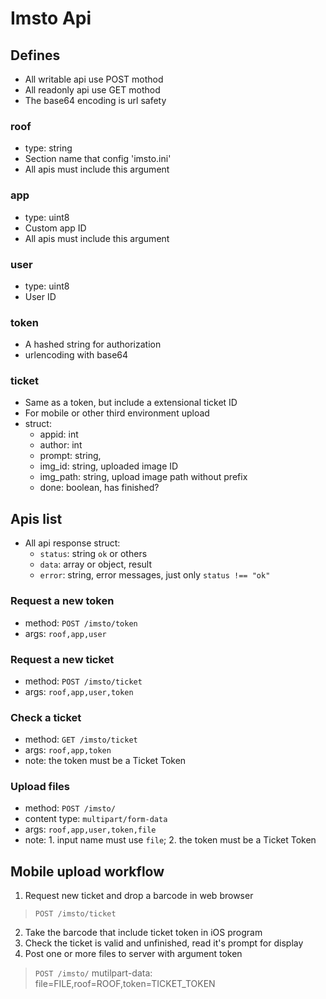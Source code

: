 # Imsto Api

## Defines
- All writable api use POST mothod
- All readonly api use GET mothod
- The base64 encoding is url safety

### roof
- type: string
- Section name that config 'imsto.ini'
- All apis must include this argument

### app
- type: uint8
- Custom app ID
- All apis must include this argument

### user
- type: uint8
- User ID

### token
- A hashed string for authorization
- urlencoding with base64

### ticket
- Same as a token, but include a extensional ticket ID
- For mobile or other third environment upload
- struct:
  - appid: int
  - author: int
  - prompt: string,
  - img_id: string, uploaded image ID
  - img_path: string, upload image path without prefix
  - done: boolean, has finished?


## Apis list
- All api response struct:
  - `status`: string `ok` or others
  - `data`: array or object, result
  - `error`: string, error messages, just only `status !== "ok"`

### Request a new token
- method: `POST /imsto/token`
- args: `roof,app,user`

### Request a new ticket
- method: `POST /imsto/ticket`
- args: `roof,app,user,token`

### Check a ticket
- method: `GET /imsto/ticket`
- args: `roof,app,token`
- note: the token must be a Ticket Token

### Upload files
- method: `POST /imsto/`
- content type: `multipart/form-data`
- args: `roof,app,user,token,file`
- note: 1. input name must use `file`; 2. the token must be a Ticket Token


## Mobile upload workflow

1. Request new ticket and drop a barcode in web browser
> `POST /imsto/ticket`
2. Take the barcode that include ticket token in iOS program
3. Check the ticket is valid and unfinished, read it's prompt for display
4. Post one or more files to server with argument token
> `POST /imsto/`
> mutilpart-data: file=FILE,roof=ROOF,token=TICKET_TOKEN